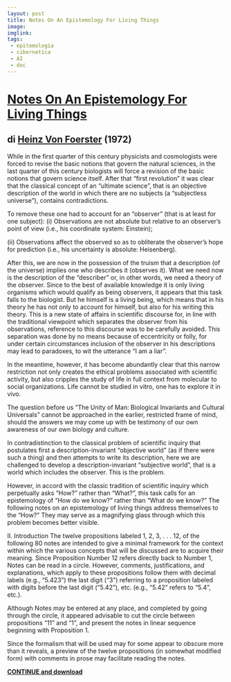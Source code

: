 ```yaml
---
layout: post
title: Notes On An Epistemology For Living Things
image: 
imglink: 
tags:
 - epitemologia
 - cibernetica
 - AI
 - doc
---
```


# [Notes On An Epistemology For Living Things](../public/doc/epistemology.pdf)

## di [Heinz Von Foerster](https://en.wikipedia.org/wiki/Heinz_von_Foerster) (1972)

While in the first quarter of this century physicists and cosmologists were forced to revise the basic notions that govern the natural sciences, in the last quarter of this century biologists will force a revision of the basic notions that govern science itself. After that “first revolution” it was clear that the classical concept of an “ultimate science”, that is an objective description of the world in which there are no subjects (a “subjectless universe”), contains contradictions.

To remove these one had to account for an “observer” (that is at least for one subject):
(i) Observations are not absolute but relative to an observer’s point of view (i.e., his
coordinate system: Einstein);

(ii) Observations affect the observed so as to obliterate the observer’s hope for prediction
(i.e., his uncertainty is absolute: Heisenberg).

After this, we are now in the possession of the truism that a description (of the universe) implies one who describes it (observes it). What we need now is the description of the “describer” or, in other words, we need a theory of the observer. Since to the best of available knowledge it is only living organisms which would qualify as being observers, it appears that this task falls to the biologist. But he himself is a living being, which means that in his theory he has not only to account for himself, but also for his writing this theory. This is a new state of affairs in scientific discourse for, in line with the traditional viewpoint which separates the observer from his observations, reference to this discourse was to be carefully avoided. This separation was done by no means because of eccentricity or folly, for under certain circumstances inclusion of the observer in his descriptions may lead to paradoxes, to wit the utterance “I am a liar”.

In the meantime, however, it has become abundantly clear that this narrow restriction not only creates the ethical problems associated with scientific activity, but also cripples the study of life in full context from molecular to social organizations. Life cannot be studied in vitro, one has to explore it in vivo.

The question before us “The Unity of Man: Biological Invariants and Cultural Universals” cannot be approached in the earlier, restricted frame of mind, should the answers we may come up with be testimony of our own awareness of our own biology and culture.

In contradistinction to the classical problem of scientific inquiry that postulates first a description-invariant “objective world” (as if there were such a thing) and then attempts to write its description, here we are challenged to develop a description-invariant “subjective world”, that is a world which includes the observer. This is the problem.

However, in accord with the classic tradition of scientific inquiry which perpetually asks “How?” rather than “What?”, this task calls for an epistemology of “How do we know?” rather than “What do we know?”
The following notes on an epistemology of living things address themselves to the “How?” They may serve as a magnifying glass through which this problem becomes better visible.


II. Introduction
The twelve propositions labeled 1, 2, 3, . . . 12, of the following 80 notes are intended to give a minimal framework for the context within which the various concepts that will be discussed are to acquire their meaning. Since Proposition Number 12 refers directly back to Number 1, Notes can be read in a circle. However, comments, justifications, and explanations, which apply to these propositions follow them with decimal labels (e.g., “5.423”) the last digit (“3”) referring to a proposition labeled with digits before the last digit (“5.42”),
etc. (e.g., “5.42” refers to “5.4”, etc.).

Although Notes may be entered at any place, and completed by going through the circle, it appeared advisable to cut the circle between propositions “11” and “1”, and present the notes in linear sequence beginning with Proposition 1.

Since the formalism that will be used may for some appear to obscure more than it reveals, a preview of the twelve propositions (in somewhat modified form) with comments in prose may facilitate reading the notes.

**[CONTINUE and download](public/doc/epistemology.pdf)**
